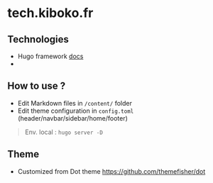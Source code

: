 # tech.kiboko.fr

## Technologies
- Hugo framework [docs](https://gohugo.io/documentation/)
-

## How to use ?
- Edit Markdown files in `/content/` folder
- Edit theme configuration in `config.toml` (header/navbar/sidebar/home/footer)

> Env. local : `hugo server -D`

## Theme
- Customized from Dot theme https://github.com/themefisher/dot
